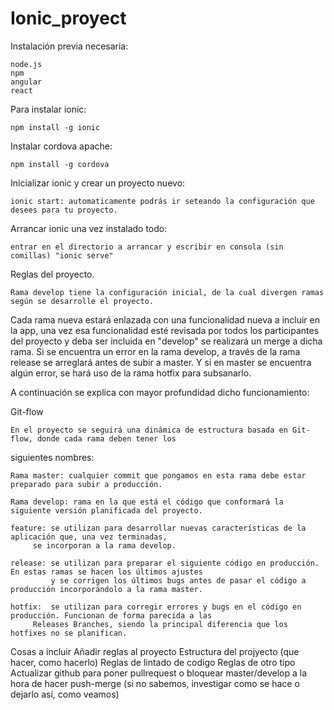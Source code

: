# Ionic_proyect


Instalación previa necesaria: 
	
	node.js
	npm
	angular
	react

Para instalar ionic: 

	npm install -g ionic

Instalar cordova apache:
	
	npm install -g cordova

Inicializar ionic y crear un proyecto nuevo:

	ionic start: automaticamente podrás ir seteando la configuración que desees para tu proyecto.

Arrancar ionic una vez instalado todo:

	entrar en el directorio a arrancar y escribir en consola (sin comillas) "ionic serve"





Reglas del proyecto.
	
	Rama develop tiene la configuración inicial, de la cual divergen ramas según se desarrolle el proyecto.
Cada rama nueva estará enlazada con una funcionalidad nueva a incluir en la app, una vez esa funcionalidad esté 
revisada por todos los participantes del proyecto y deba ser incluida en "develop" se realizará un merge a dicha
rama. Si se encuentra un error en la rama develop, a través de la rama release se arreglará antes de subir a master. 
Y si en master se encuentra algún error, se hará uso de la rama hotfix para subsanarlo.

A continuación se explica con mayor profundidad dicho funcionamiento:

Git-flow

	En el proyecto se seguirá una dinámica de estructura basada en Git-flow, donde cada rama deben tener los 
siguientes nombres:

	Rama master: cualquier commit que pongamos en esta rama debe estar preparado para subir a producción.

	Rama develop: rama en la que está el código que conformará la siguiente versión planificada del proyecto.

	feature: se utilizan para desarrollar nuevas características de la aplicación que, una vez terminadas, 
		 se incorporan a la rama develop.

	release: se utilizan para preparar el siguiente código en producción. En estas ramas se hacen los últimos ajustes 
	         y se corrigen los últimos bugs antes de pasar el código a producción incorporándolo a la rama master.

	hotfix:  se utilizan para corregir errores y bugs en el código en producción. Funcionan de forma parecida a las 
		 Releases Branches, siendo la principal diferencia que los hotfixes no se planifican.



Cosas a incluir
	Añadir reglas al proyecto
	Estructura del projyecto (que hacer, como hacerlo)
	Reglas de lintado de codigo
	Reglas de otro tipo
	Actualizar github para poner pullrequest o bloquear master/develop a la hora de hacer push-merge (si no sabemos, 
investigar como se hace o dejarlo así, como veamos)

	




